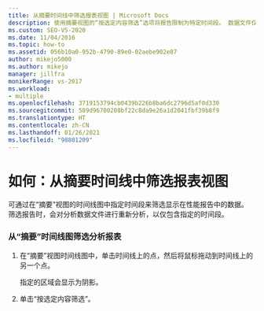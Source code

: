 ```yaml
---
title: 从摘要时间线中筛选报表视图 | Microsoft Docs
description: 使用摘要视图的“按选定内容筛选”选项将报告限制为特定时间段。 数据文件仅对该时间段进行重新分析。
ms.custom: SEO-VS-2020
ms.date: 11/04/2016
ms.topic: how-to
ms.assetid: 056b10a0-952b-4790-89e0-02aebe902e87
author: mikejo5000
ms.author: mikejo
manager: jillfra
monikerRange: vs-2017
ms.workload:
- multiple
ms.openlocfilehash: 3719153794cb0439b226b8ba6dc2796d5af0d330
ms.sourcegitcommit: 589d96700208bf22c8da9e26a1d2041fbf39b8f9
ms.translationtype: HT
ms.contentlocale: zh-CN
ms.lasthandoff: 01/26/2021
ms.locfileid: "98801209"
---
```

# <a name="how-to-filter-report-views-from-the-summary-timeline"></a>如何：从摘要时间线中筛选报表视图
可通过在“摘要”视图的时间线图中指定时间段来筛选显示在性能报告中的数据。 筛选报告时，会对分析数据文件进行重新分析，以仅包含指定的时间段。

### <a name="to-filter-a-profiling-report-from-the-summary-timeline-graph"></a>从“摘要”时间线图筛选分析报表

1. 在“摘要”视图时间线图中，单击时间线上的点，然后将鼠标拖动到时间线上的另一个点。

     指定的区域会显示为阴影。

2. 单击“按选定内容筛选”。
